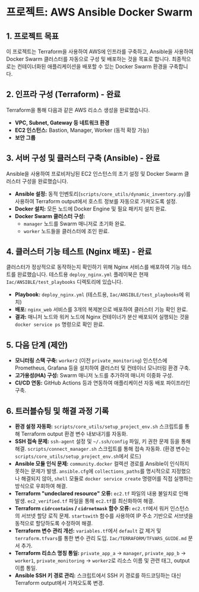 # 프로젝트: AWS Ansible Docker Swarm

## 1. 프로젝트 목표

이 프로젝트는 Terraform을 사용하여 AWS에 인프라를 구축하고, Ansible을 사용하여 Docker Swarm 클러스터를 자동으로 구성 및 배포하는 것을 목표로 합니다. 최종적으로는 컨테이너화된 애플리케이션을 배포할 수 있는 Docker Swarm 환경을 구축합니다.

## 2. 인프라 구성 (Terraform) - 완료

Terraform을 통해 다음과 같은 AWS 리소스 생성을 완료했습니다.

*   **VPC, Subnet, Gateway 등 네트워크 환경**
*   **EC2 인스턴스:** Bastion, Manager, Worker (동적 확장 가능)
*   **보안 그룹**

## 3. 서버 구성 및 클러스터 구축 (Ansible) - 완료

Ansible을 사용하여 프로비저닝된 EC2 인스턴스의 초기 설정 및 Docker Swarm 클러스터 구성을 완료했습니다.

*   **Ansible 설정:** 동적 인벤토리(`scripts/core_utils/dynamic_inventory.py`)를 사용하여 Terraform output에서 호스트 정보를 자동으로 가져오도록 설정.
*   **Docker 설치:** 모든 노드에 Docker Engine 및 필요 패키지 설치 완료.
*   **Docker Swarm 클러스터 구성:**
    *   `manager` 노드를 Swarm 매니저로 초기화 완료.
    *   `worker` 노드들을 클러스터에 조인 완료.

## 4. 클러스터 기능 테스트 (Nginx 배포) - 완료

클러스터가 정상적으로 동작하는지 확인하기 위해 Nginx 서비스를 배포하여 기능 테스트를 완료했습니다. 테스트용 `deploy_nginx.yml` 플레이북은 현재 `Iac/ANSIBLE/test_playbooks` 디렉토리에 있습니다.

*   **Playbook:** `deploy_nginx.yml` (테스트용, `Iac/ANSIBLE/test_playbooks`에 위치)
*   **배포:** `nginx_web` 서비스를 3개의 복제본으로 배포하여 클러스터 기능 확인 완료.
*   **결과:** 매니저 노드와 워커 노드에 Nginx 컨테이너가 분산 배포되어 실행되는 것을 `docker service ps` 명령으로 확인 완료.

## 5. 다음 단계 (제안)

*   **모니터링 스택 구축:** `worker2` (이전 `private_monitoring`) 인스턴스에 Prometheus, Grafana 등을 설치하여 클러스터 및 컨테이너 모니터링 환경 구축.
*   **고가용성(HA) 구성:** Swarm 매니저 노드를 추가하여 매니저 이중화 구성.
*   **CI/CD 연동:** GitHub Actions 등과 연동하여 애플리케이션 자동 배포 파이프라인 구축.

## 6. 트러블슈팅 및 해결 과정 기록

*   **환경 설정 자동화:** `scripts/core_utils/setup_project_env.sh` 스크립트를 통해 Terraform output 환경 변수 내보내기를 자동화.
*   **SSH 접속 문제:** `ssh-agent` 설정 및 `~/.ssh/config` 파일, 키 권한 문제 등을 통해 해결. `scripts/connect_manager.sh` 스크립트를 통해 접속 자동화. (환경 변수는 `scripts/core_utils/setup_project_env.sh`에서 로드)
*   **Ansible 모듈 인식 문제:** `community.docker` 컬렉션 경로를 Ansible이 인식하지 못하는 문제가 발생. `ansible.cfg`에 `collections_paths`를 명시적으로 지정했으나 해결되지 않아, `shell` 모듈로 `docker service create` 명령어를 직접 실행하는 방식으로 우회하여 해결.
*   **Terraform "undeclared resource" 오류:** `ec2.tf` 파일의 내용 불일치로 인해 발생. `ec2_verified.tf` 파일을 통해 `ec2.tf`를 최신화하여 해결.
*   **Terraform `cidrcontains` / `cidrnetmask` 함수 오류:** `ec2.tf`에서 워커 인스턴스의 서브넷 할당 로직 문제. `startswith` 함수를 사용하여 IP 주소 기반으로 서브넷을 동적으로 할당하도록 수정하여 해결.
*   **Terraform 변수 관리 개선:** `variables.tf`에서 `default` 값 제거 및 `terraform.tfvars`를 통한 변수 관리 도입. `Iac/TERRAFORM/TFVARS_GUIDE.md` 문서 추가.
*   **Terraform 리소스 명칭 통일:** `private_app_a` -> `manager`, `private_app_b` -> `worker1`, `private_monitoring` -> `worker2`로 리소스 이름 및 관련 태그, output 이름 통일.
*   **Ansible SSH 키 경로 관리:** 스크립트에서 SSH 키 경로를 하드코딩하는 대신 Terraform output에서 가져오도록 변경.